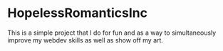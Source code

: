 # HopelessRomanticsInc

This is a simple project that I do for fun and as a way to simultaneously improve my webdev skills as well as show off my art.
